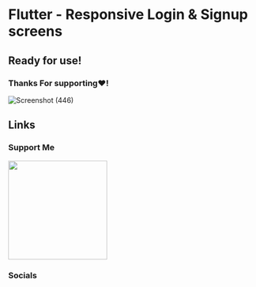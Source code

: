 # Flutter - Responsive Login & Signup screens
## Ready for use!
### Thanks For supporting❤!
 ![Screenshot (446)](https://user-images.githubusercontent.com/91388754/188313407-3b8890f5-fe32-49e6-b503-da9b94557811.jpg)
## Links
### Support Me
<a href="https://www.buymeacoffee.com/AmirBayat"><img src="https://cdn.buymeacoffee.com/buttons/v2/default-yellow.png" width="200" /></a>
### Socials
<p align="left"> 
<a href="http://www.instagram.com/darealdr808" target="_blank" 

